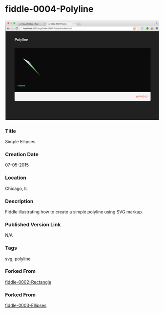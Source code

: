 fiddle-0004-Polyline
======

![Screenshot](screenshot.png)


### Title

Simple Ellipses


### Creation Date

07-05-2015


### Location

Chicago, IL


### Description

Fiddle illustrating how to create a simple polyline using SVG markup.


### Published Version Link

N/A


### Tags

svg, polyline


### Forked From

[fiddle-0002-Rectangle](../fiddle-0002-Rectangle)


### Forked From

[fiddle-0003-Ellipses](../fiddle-0003-Ellipses)
